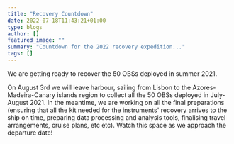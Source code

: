 ```yaml
---
title: "Recovery Countdown"
date: 2022-07-18T11:43:21+01:00
type: blogs
author: []
featured_image: ""
summary: "Countdown for the 2022 recovery expedition..."
tags: []
---
```


We are getting ready to recover the 50 OBSs deployed in summer 2021.

On August 3rd we will leave harbour, sailing from Lisbon to the Azores-Madeira-Canary islands region to collect all the 50 OBSs deployed in July-August 2021. In the meantime, we are working on all the final preparations (ensuring that all the kit needed for the instruments' recovery arrives to the ship on time, preparing data processing and analysis tools, finalising travel arrangements, cruise plans, etc etc). Watch this space as we approach the departure date!
